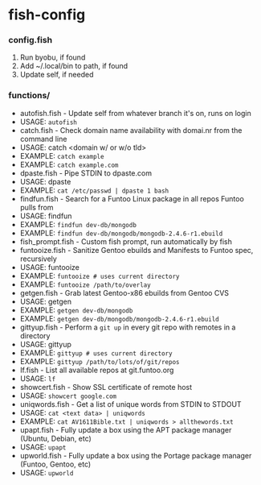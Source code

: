 fish-config
==============

### config.fish

1. Run byobu, if found
2. Add ~/.local/bin to path, if found
3. Update self, if needed

### functions/

* autofish.fish - Update self from whatever branch it's on, runs on login
 * USAGE: `autofish`
* catch.fish - Check domain name availability with domai.nr from the command line
 * USAGE: catch <domain w/ or w/o tld>
 * EXAMPLE: `catch example`
 * EXAMPLE: `catch example.com`
* dpaste.fish - Pipe STDIN to dpaste.com
 * USAGE: dpaste <expire in days> <syntax to hilight>
 * EXAMPLE: `cat /etc/passwd | dpaste 1 bash`
* findfun.fish - Search for a Funtoo Linux package in all repos Funtoo pulls from
 * USAGE: findfun <package or ebuild>
 * EXAMPLE: `findfun dev-db/mongodb`
 * EXAMPLE: `findfun dev-db/mongodb/mongodb-2.4.6-r1.ebuild`
* fish_prompt.fish - Custom fish prompt, run automatically by fish
* funtooize.fish - Sanitize Gentoo ebuilds and Manifests to Funtoo spec, recursively
 * USAGE: funtooize <path>
 * EXAMPLE: `funtooize # uses current directory`
 * EXAMPLE: `funtooize /path/to/overlay`
* getgen.fish - Grab latest Gentoo-x86 ebuilds from Gentoo CVS
 * USAGE: getgen <package or ebuild>
 * EXAMPLE: `getgen dev-db/mongodb`
 * EXAMPLE: `getgen dev-db/mongodb/mongodb-2.4.6-r1.ebuild`
* gittyup.fish - Perform a `git up` in every git repo with remotes in a directory
 * USAGE: gittyup <path>
 * EXAMPLE: `gittyup # uses current directory`
 * EXAMPLE: `gittyup /path/to/lots/of/git/repos`
* lf.fish - List all available repos at git.funtoo.org
 * USAGE: `lf`
* showcert.fish - Show SSL certificate of remote host
 * USAGE: `showcert google.com`
* uniqwords.fish - Get a list of unique words from STDIN to STDOUT
 * USAGE: `cat <text data> | uniqwords`
 * EXAMPLE: `cat AV1611Bible.txt | uniqwords > allthewords.txt`
* upapt.fish - Fully update a box using the APT package manager (Ubuntu, Debian, etc)
 * USAGE: `upapt`
* upworld.fish - Fully update a box using the Portage package manager (Funtoo, Gentoo, etc)
 * USAGE: `upworld`
